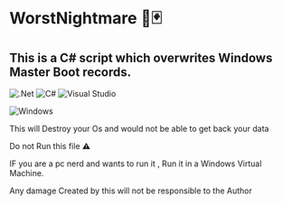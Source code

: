 # WorstNightmare 👺🃏

## This is a C# script which overwrites Windows Master Boot records.
![.Net](https://img.shields.io/badge/.NET-5C2D91?style=for-the-badge&logo=.net&logoColor=white)
![C#](https://img.shields.io/badge/c%23-%23239120.svg?style=for-the-badge&logo=c-sharp&logoColor=white)
![Visual Studio](https://img.shields.io/badge/Visual%20Studio-5C2D91.svg?style=for-the-badge&logo=visual-studio&logoColor=white)

![Windows](https://img.shields.io/badge/Windows-0078D6?style=for-the-badge&logo=windows&logoColor=white)

This will Destroy your Os and would not be able to get back your data

Do not Run this file ⚠️

IF you are a pc nerd and wants to run it , Run it in a Windows Virtual Machine.

Any damage Created by this will not be responsible to the Author
